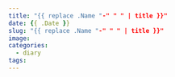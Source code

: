 ```yaml
---
title: "{{ replace .Name "-" " " | title }}"
date: {{ .Date }}
slug: "{{ replace .Name "-" " " | title }}"
image: 
categories:
  - diary
tags:
---
```

